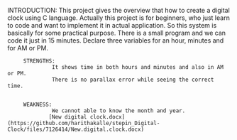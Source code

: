 INTRODUCTION: This project gives the overview that how to create a digital clock using C language. Actually this project is for beginners, who just learn to code and want to implement it in actual application. So this system is basically for some practical purpose. There is a small program and we can code it just in 15 minutes. Declare three variables for an hour, minutes and for AM or PM.

         STRENGTHS:
                  It shows time in both hours and minutes and also in AM or PM.
                  There is no parallax error while seeing the correct time.
                  
                  
         WEAKNESS:
                  We cannot able to know the month and year.
                 [New digital clock.docx](https://github.com/harithakalle/stepin_Digital-Clock/files/7126414/New.digital.clock.docx)

                                         
                  
